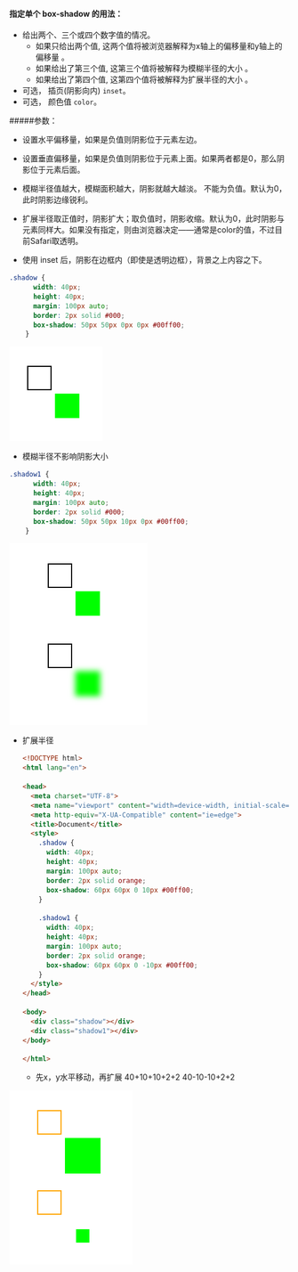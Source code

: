 ####      指定单个 box-shadow 的用法：

* 给出两个、三个或四个数字值的情况。
  * 如果只给出两个值, 这两个值将被浏览器解释为x轴上的偏移量和y轴上的偏移量 。
  * 如果给出了第三个值, 这第三个值将被解释为模糊半径的大小 。
  * 如果给出了第四个值, 这第四个值将被解释为扩展半径的大小 。
* 可选， 插页(阴影向内) `inset`。
* 可选， 颜色值 `color`。

#####参数：

* 设置水平偏移量，如果是负值则阴影位于元素左边。 

* 设置垂直偏移量，如果是负值则阴影位于元素上面。如果两者都是0，那么阴影位于元素后面。

* 模糊半径值越大，模糊面积越大，阴影就越大越淡。 不能为负值。默认为0，此时阴影边缘锐利。

* 扩展半径取正值时，阴影扩大；取负值时，阴影收缩。默认为0，此时阴影与元素同样大。如果没有指定，则由浏览器决定——通常是color的值，不过目前Safari取透明。

* 使用 inset 后，阴影在边框内（即使是透明边框），背景之上内容之下。

```css
.shadow {
      width: 40px;
      height: 40px;
      margin: 100px auto;
      border: 2px solid #000;
      box-shadow: 50px 50px 0px 0px #00ff00;
    }
```

![image-20191212141211783](012%20box-shadow.assets/image-20191212141211783.png)

* 模糊半径不影响阴影大小

```css
.shadow1 {
      width: 40px;
      height: 40px;
      margin: 100px auto;
      border: 2px solid #000;
      box-shadow: 50px 50px 10px 0px #00ff00;
    }
```

![image-20191212142605999](012%20box-shadow.assets/image-20191212142605999.png)

* 扩展半径

  ```html
  <!DOCTYPE html>
  <html lang="en">
  
  <head>
    <meta charset="UTF-8">
    <meta name="viewport" content="width=device-width, initial-scale=1.0">
    <meta http-equiv="X-UA-Compatible" content="ie=edge">
    <title>Document</title>
    <style>
      .shadow {
        width: 40px;
        height: 40px;
        margin: 100px auto;
        border: 2px solid orange;
        box-shadow: 60px 60px 0 10px #00ff00;
      }
  
      .shadow1 {
        width: 40px;
        height: 40px;
        margin: 100px auto;
        border: 2px solid orange;
        box-shadow: 60px 60px 0 -10px #00ff00;
      }    
    </style>
  </head>
  
  <body>
    <div class="shadow"></div>
    <div class="shadow1"></div>
  </body>
  
  </html>
  ```

  * 先x，y水平移动，再扩展       40+10+10+2+2       40-10-10+2+2

![image-20191213074822621](012%20box-shadow.assets/image-20191213074822621.png) 

